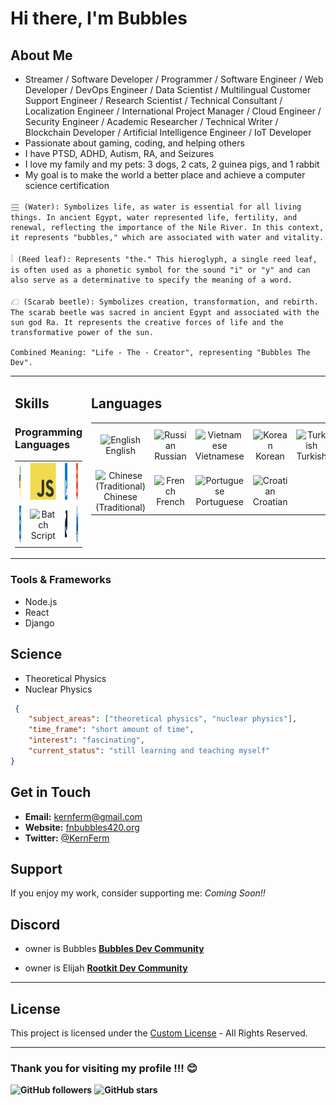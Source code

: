 # Hi there, I'm Bubbles

## About Me
- Streamer / Software Developer / Programmer / Software Engineer / Web Developer / DevOps Engineer / Data Scientist / Multilingual Customer Support Engineer / Research Scientist / Technical Consultant / Localization Engineer / International Project Manager / Cloud Engineer / Security Engineer / Academic Researcher / Technical Writer / Blockchain Developer / Artificial Intelligence Engineer / IoT Developer
- Passionate about gaming, coding, and helping others
- I have PTSD, ADHD, Autism, RA, and Seizures
- I love my family and my pets: 3 dogs, 2 cats, 2 guinea pigs, and 1 rabbit
- My goal is to make the world a better place and achieve a computer science certification

```
𓈗 (Water): Symbolizes life, as water is essential for all living things. In ancient Egypt, water represented life, fertility, and renewal, reflecting the importance of the Nile River. In this context, it represents "bubbles," which are associated with water and vitality.

𓇋 (Reed leaf): Represents "the." This hieroglyph, a single reed leaf, is often used as a phonetic symbol for the sound "i" or "y" and can also serve as a determinative to specify the meaning of a word.

𓆎 (Scarab beetle): Symbolizes creation, transformation, and rebirth. The scarab beetle was sacred in ancient Egypt and associated with the sun god Ra. It represents the creative forces of life and the transformative power of the sun.

Combined Meaning: "Life - The - Creator", representing "Bubbles The Dev".
```

<table>
  <tr>
    <td valign="top">
      <h2>Skills</h2>
      <h3>Programming Languages</h3>
      <table>
        <tr>
          <td align="center"><img src="https://raw.githubusercontent.com/devicons/devicon/master/icons/python/python-original.svg" alt="Python" style="height: 60px;"></td>
          <td align="center"><img src="https://raw.githubusercontent.com/devicons/devicon/master/icons/javascript/javascript-original.svg" alt="JavaScript" style="height: 60px;"></td>
          <td align="center"><img src="https://raw.githubusercontent.com/devicons/devicon/master/icons/typescript/typescript-original.svg" alt="TypeScript" style="height: 60px;"></td>
          <td align="center"><img src="https://raw.githubusercontent.com/devicons/devicon/master/icons/html5/html5-original.svg" alt="HTML" style="height: 60px;"></td>
        </tr>
        <tr>
          <td align="center"><img src="https://raw.githubusercontent.com/devicons/devicon/master/icons/css3/css3-original.svg" alt="CSS" style="height: 60px;"></td>
          <td align="center"><img src="https://img.icons8.com/ios-filled/50/000000/settings.png" alt="Batch Script" style="height: 60px;"></td>
          <td align="center"><img src="https://raw.githubusercontent.com/devicons/devicon/master/icons/powershell/powershell-original.svg" alt="PowerShell" style="height: 60px;"></td>
          <td align="center"><img src="https://raw.githubusercontent.com/devicons/devicon/master/icons/c/c-original.svg" alt="C" style="height: 60px;"></td>
        </tr>
      </table>
    </td>
    <td valign="top">
      <h2>Languages</h2>
      <table>
        <tr>
          <td align="center"><img src="https://upload.wikimedia.org/wikipedia/en/a/a4/Flag_of_the_United_States.svg" alt="English" style="height: 40px;"><br>English</td>
          <td align="center"><img src="https://upload.wikimedia.org/wikipedia/en/f/f3/Flag_of_Russia.svg" alt="Russian" style="height: 40px;"><br>Russian</td>
          <td align="center"><img src="https://upload.wikimedia.org/wikipedia/commons/2/21/Flag_of_Vietnam.svg" alt="Vietnamese" style="height: 40px;"><br>Vietnamese</td>
          <td align="center"><img src="https://upload.wikimedia.org/wikipedia/commons/0/09/Flag_of_South_Korea.svg" alt="Korean" style="height: 40px;"><br>Korean</td>
          <td align="center"><img src="https://upload.wikimedia.org/wikipedia/commons/b/b4/Flag_of_Turkey.svg" alt="Turkish" style="height: 40px;"><br>Turkish</td>
          <td align="center"><img src="https://upload.wikimedia.org/wikipedia/commons/f/f3/Flag_of_the_People%27s_Republic_of_China.svg" alt="Chinese (Simplified)" style="height: 40px;"><br>Chinese (Simplified)</td>
        </tr>
        <tr>
          <td align="center"><img src="https://upload.wikimedia.org/wikipedia/commons/7/72/Flag_of_the_Republic_of_China.svg" alt="Chinese (Traditional)" style="height: 40px;"><br>Chinese (Traditional)</td>
          <td align="center"><img src="https://upload.wikimedia.org/wikipedia/en/c/c3/Flag_of_France.svg" alt="French" style="height: 40px;"><br>French</td>
          <td align="center"><img src="https://upload.wikimedia.org/wikipedia/commons/5/5c/Flag_of_Portugal.svg" alt="Portuguese" style="height: 40px;"><br>Portuguese</td>
          <td align="center"><img src="https://upload.wikimedia.org/wikipedia/commons/1/1b/Flag_of_Croatia.svg" alt="Croatian" style="height: 40px;"><br>Croatian</td>
          <td align="center"></td>
          <td align="center"></td>
        </tr>
      </table>
    </td>
  </tr>
</table>




### Tools & Frameworks
- Node.js
- React
- Django

## Science
- Theoretical Physics
- Nuclear Physics

```json
 {
    "subject_areas": ["theoretical physics", "nuclear physics"],
    "time_frame": "short amount of time",
    "interest": "fascinating",
    "current_status": "still learning and teaching myself"
}
```
## Get in Touch
- **Email:** kernferm@gmail.com
- **Website:** [fnbubbles420.org](http://fnbubbles420.org)
- **Twitter:** [@KernFerm](https://twitter.com/KernFerm)

## Support
If you enjoy my work, consider supporting me: *Coming Soon!!*

## Discord

- owner is Bubbles [**Bubbles Dev Community**](https://discord.gg/NT38Va6vQA)

- owner is Elijah [**Rootkit Dev Community**](https://discord.gg/rootkitorg)

-----
## License
This project is licensed under the [Custom License](https://github.com/KernFerm/KernFerm/blob/main/LICENSE) - All Rights Reserved.

-----

### **Thank you for visiting my profile !!! 😊**

**![GitHub followers](https://img.shields.io/github/followers/KernFerm?label=Follow&style=social)**
**![GitHub stars](https://img.shields.io/github/stars/KernFerm?label=Stars&style=social)**
